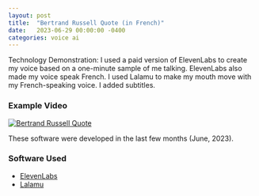 ```yaml
---
layout: post
title:  "Bertrand Russell Quote (in French)"
date:   2023-06-29 00:00:00 -0400
categories: voice ai
---
```


Technology Demonstration: 
I used a paid version of ElevenLabs to create my voice based on a one-minute sample of me talking. ElevenLabs also made my voice speak French. I used Lalamu to make my mouth move with my French-speaking voice. I added subtitles.

### Example Video
[![Bertrand Russell Quote](https://img.youtube.com/vi/HBasbV8Yyjo/0.jpg)](https://www.youtube.com/watch?v=HBasbV8Yyjo)

These software were developed in the last few months (June, 2023).

### Software Used
- [ElevenLabs](https://beta.elevenlabs.io/)
- [Lalamu](https://lalamu.studio/)

